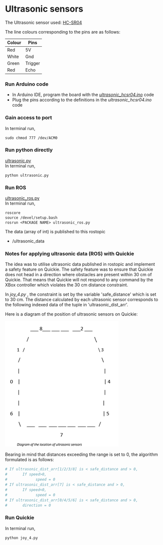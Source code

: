 # Ultrasonic sensors
The Ultrasonic sensor used: [HC-SR04](https://www.sparkfun.com/products/13959)  

The line colours corresponding to the pins are as follows:  

| Colour | Pins |
| --- |---|
| Red | 5V |
| White | Gnd |
| Green | Trigger |
| Red | Echo | 

### Run Arduino code 
* In Arduino IDE, program the board with the [_ultrasonic_hcsr04.ino_](https://github.com/EE3-DTPRJ-Robot-Intelligence/Documentation-draft/blob/master/Ultrasonic/ultrasonic_hcsr04.ino) code
* Plug the pins according to the definitions in the _ultrasonic_hcsr04.ino_ code

### Gain access to port
In terminal run,  
```
sudo chmod 777 /dev/ACM0
```
### Run python directly
[ultrasonic.py](https://github.com/EE3-DTPRJ-Robot-Intelligence/Documentation-draft/blob/master/Ultrasonic/ultrasonic.py)  
In terminal run,  
```
python ultrasonic.py
```
### Run ROS
[ultrasonic_ros.py](https://github.com/EE3-DTPRJ-Robot-Intelligence/Documentation-draft/blob/master/Ultrasonic/ultrasonic_ros.py)  
In terminal run,  
```
roscore
source /devel/setup.bash
rosrun <PACKAGE NAME> ultrasonic_ros.py
```

The data (array of int) is published to this rostopic  
* /ultrasonic_data

### Notes for applying ultrasonic data (ROS) with Quickie
The idea was to utilise ultrasonic data published in rostopic and implement a safety feature on Quickie. The safety feature was to ensure that Quickie does not head in a direction where obstacles are present within 30 cm of Quickie. That means that Quickie will not respond to any command by the XBox controller which violates the 30 cm distance constraint.

In _joy_4.py_ , the constraint is set by the variable 'safe_distance' which is set to 30 cm.
The distance calculated by each ultrasonic sensor corresponds to the following indexed data of the tuple in 'ultrasonic_dist_arr'.   

Here is a diagram of the position of ultrasonic sensors on Quickie:

![](https://github.com/EE3-DTPRJ-Robot-Intelligence/Ultrasonic/blob/master/Position_of%20ultrasonic.PNG)

Bearing in mind that distances exceeding the range is set to 0, the algorithm formulated is as follows:
```python
# If ultrasonic_dist_arr[1/2/3/8] is < safe_distance and > 0,
#       If speed>0,
#             speed = 0
# If ultrasonic_dist_arr[7] is < safe_distance and > 0,
#       If speed<0,
#             speed = 0
# If ultrasonic_dist_arr[0/4/5/6] is < safe_distance and > 0,
#       direction = 0
```

### Run Quickie
In terminal run,
```
python joy_4.py
```
